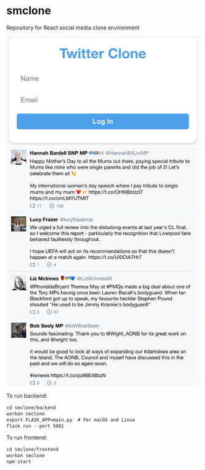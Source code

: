 # smclone

Repository for React social media clone environment

![](clone.png)
![](clonetimeline.png)

To run backend:

```
cd smclone/backend
workon smclone
export FLASK_APP=main.py  # For macOS and Linux
flask run --port 5001
```

To run frontend:

```
cd smclone/frontend
workon smclone
npm start
```